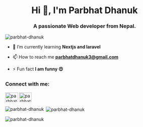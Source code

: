<h1 align="center">Hi 👋, I'm Parbhat Dhanuk</h1>
<h3 align="center">A passionate Web developer from Nepal.</h3>

<p align="left"> <img src="https://komarev.com/ghpvc/?username=parbhat-dhanuk&label=Profile%20views&color=0e75b6&style=flat" alt="parbhat-dhanuk" /> </p>

- 🌱 I’m currently learning **Nextjs and laravel**

- 📫 How to reach me **parbhatdhanuk3@gmail.com**

- ⚡ Fun fact **I am funny 😍**

<h3 align="left">Connect with me:</h3>
<p align="left">
<a href="https://linkedin.com/in/parbhat dhanuk" target="blank"><img align="center" src="https://raw.githubusercontent.com/rahuldkjain/github-profile-readme-generator/master/src/images/icons/Social/linked-in-alt.svg" alt="parbhat dhanuk" height="30" width="40" /></a>
<a href="https://fb.com/parbhat dhanuk" target="blank"><img align="center" src="https://raw.githubusercontent.com/rahuldkjain/github-profile-readme-generator/master/src/images/icons/Social/facebook.svg" alt="parbhat dhanuk" height="30" width="40" /></a>


<p><img align="left" src="https://github-readme-stats.vercel.app/api/top-langs?username=parbhat-dhanuk&show_icons=true&locale=en&layout=compact" alt="parbhat-dhanuk" /></p>

<p>&nbsp;<img align="center" src="https://github-readme-stats.vercel.app/api?username=parbhat-dhanuk&show_icons=true&locale=en" alt="parbhat-dhanuk" /></p>

<p><img align="center" src="https://github-readme-streak-stats.herokuapp.com/?user=parbhat-dhanuk&" alt="parbhat-dhanuk" /></p>
